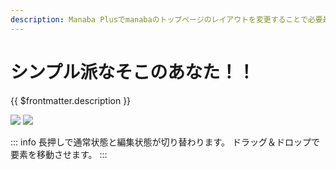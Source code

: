 ```yaml
---
description: Manaba Plusでmanabaのトップページのレイアウトを変更することで必要最低限のことだけ表示することができます！！
---
```


# シンプル派なそこのあなた！！

{{ $frontmatter.description }}

![](./minimize-dock.gif)
![](./dock.gif)

::: info
長押しで通常状態と編集状態が切り替わります。
ドラッグ＆ドロップで要素を移動させます。
:::
